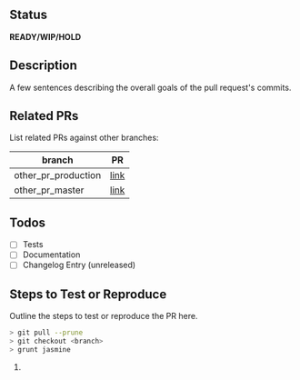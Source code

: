## Status

<!--- **READY/WIP/HOLD** --->

**READY/WIP/HOLD**

## Description

A few sentences describing the overall goals of the pull request's commits.

## Related PRs

List related PRs against other branches:

| branch              | PR       |
| ------------------- | -------- |
| other_pr_production | [link]() |
| other_pr_master     | [link]() |

## Todos

- [ ] Tests
- [ ] Documentation
- [ ] Changelog Entry (unreleased)

## Steps to Test or Reproduce

Outline the steps to test or reproduce the PR here.

```bash
> git pull --prune
> git checkout <branch>
> grunt jasmine
```

1.
